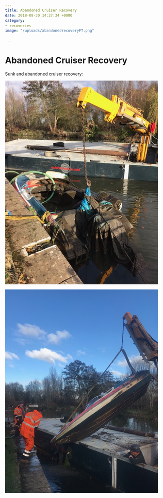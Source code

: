 ```yaml
---
title: Abandoned Cruiser Recovery
date: 2018-08-30 14:27:34 +0000
category:
- recoveries
image: "/uploads/abandonedrecoveryFT.png"

---
```

# Abandoned Cruiser Recovery

Sunk and abandoned cruiser recovery:

![](/uploads/IMG_1698.jpg)

![](/uploads/IMG_1699.jpg)